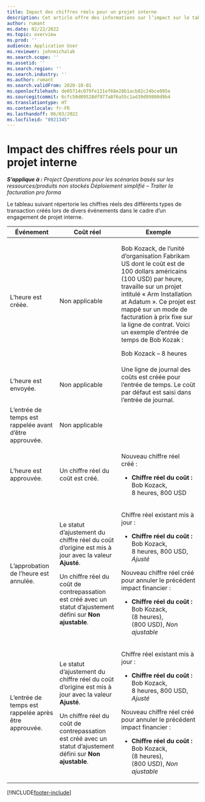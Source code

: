 ```yaml
---
title: Impact des chiffres réels pour un projet interne
description: Cet article offre des informations sur l’impact sur le tableau des chiffres réels lors de divers événements pour un projet interne dans Microsoft Dynamics 365 Project Operations.
author: rumant
ms.date: 02/22/2022
ms.topic: overview
ms.prod: ''
audience: Application User
ms.reviewer: johnmichalak
ms.search.scope: ''
ms.assetid: ''
ms.search.region: ''
ms.search.industry: ''
ms.author: rumant
ms.search.validFrom: 2020-10-01
ms.openlocfilehash: de05714c079fe121ef68e28b1acb82c24bce095e
ms.sourcegitcommit: 6cfc50d89528df977a8f6a55c1ad39d99800d9b4
ms.translationtype: HT
ms.contentlocale: fr-FR
ms.lasthandoff: 06/03/2022
ms.locfileid: "8921345"
---
```

# <a name="actuals-impact-for-an-internal-project"></a>Impact des chiffres réels pour un projet interne

_**S’applique à :** Project Operations pour les scénarios basés sur les ressources/produits non stockés Déploiement simplifié – Traiter la facturation pro forma_

Le tableau suivant répertorie les chiffres réels des différents types de transaction créés lors de divers événements dans le cadre d’un engagement de projet interne.

| Événement | Coût réel | Exemple |
|---|---|---|
| L’heure est créée. | Non applicable | <p>Bob Kozack, de l’unité d’organisation Fabrikam US dont le coût est de 100 dollars américains (100 USD) par heure, travaille sur un projet intitulé « Arm Installation at Adatum ». Ce projet est mappé sur un mode de facturation à prix fixe sur la ligne de contrat. Voici un exemple d’entrée de temps de Bob Kozak :</p><p>Bob Kozack – 8 heures</p> |
| L’heure est envoyée. | Non applicable | Une ligne de journal des coûts est créée pour l’entrée de temps. Le coût par défaut est saisi dans l’entrée de journal. |
| L’entrée de temps est rappelée avant d’être approuvée. | Non applicable | |
| L’heure est approuvée. | Un chiffre réel du coût est créé. | <p>Nouveau chiffre réel créé :</p><ul><li>**Chiffre réel du coût :** Bob Kozack, 8 heures, 800 USD</li></ul> |
| L’approbation de l’heure est annulée. | <p>Le statut d’ajustement du chiffre réel du coût d’origine est mis à jour avec la valeur **Ajusté**.</p><p>Un chiffre réel du coût de contrepassation est créé avec un statut d’ajustement défini sur **Non ajustable**.</p> | <p>Chiffre réel existant mis à jour :</p><ul><li>**Chiffre réel du coût :** Bob Kozack, 8 heures, 800 USD, *Ajusté*</li></ul><p>Nouveau chiffre réel créé pour annuler le précédent impact financier :</p><ul><li>**Chiffre réel du coût :** Bob Kozack, (8 heures), (800 USD), *Non ajustable*</li></ul> |
| L’entrée de temps est rappelée après être approuvée. | <p>Le statut d’ajustement du chiffre réel du coût d’origine est mis à jour avec la valeur **Ajusté**.</p><p>Un chiffre réel du coût de contrepassation est créé avec un statut d’ajustement défini sur **Non ajustable**.</p> | <p>Chiffre réel existant mis à jour :</p><ul><li>**Chiffre réel du coût :** Bob Kozack, 8 heures, 800 USD, *Ajusté*</li></ul><p>Nouveau chiffre réel créé pour annuler le précédent impact financier :</p><ul><li>**Chiffre réel du coût :** Bob Kozack, (8 heures), (800 USD), *Non ajustable*</li></ul> |

[!INCLUDE[footer-include](../includes/footer-banner.md)]
